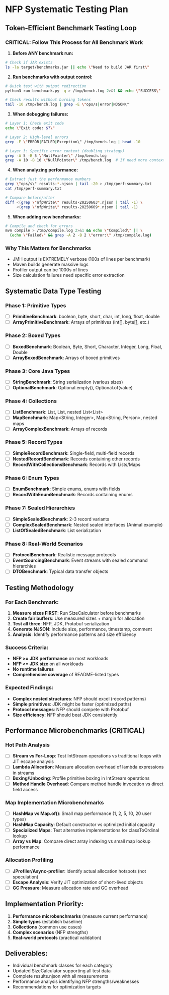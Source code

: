 # NFP Systematic Testing Plan

## Token-Efficient Benchmark Testing Loop

### CRITICAL: Follow This Process for All Benchmark Work

1. **Before ANY benchmark run:**
```bash
# Check if JAR exists
ls -la target/benchmarks.jar || echo \"Need to build JAR first\"
```

2. **Run benchmarks with output control:**
```bash
# Quick test with output redirection
python3 run-benchmark.py -q > /tmp/bench.log 2>&1 && echo \"SUCCESS\" || echo \"FAILED: $?\"

# Check results without burning tokens
tail -10 /tmp/bench.log | grep -E \"ops/s|error|NJSON\"
```

3. **When debugging failures:**
```bash
# Layer 1: Check exit code
echo \"Exit code: $?\"

# Layer 2: High-level errors
grep -E \"ERROR|FAILED|Exception\" /tmp/bench.log | head -10

# Layer 3: Specific error context (doubling strategy)
grep -A 5 -B 5 \"NullPointer\" /tmp/bench.log
grep -A 10 -B 10 \"NullPointer\" /tmp/bench.log  # If need more context
```

4. **When analyzing performance:**
```bash
# Extract just the performance numbers
grep \"ops/s\" results-*.njson | tail -20 > /tmp/perf-summary.txt
cat /tmp/perf-summary.txt

# Compare before/after
diff <(grep \"nfpWrite\" results-20250603*.njson | tail -1) \
     <(grep \"nfpWrite\" results-20250609*.njson | tail -1)
```

5. **When adding new benchmarks:**
```bash
# Compile and check for errors
mvn compile > /tmp/compile.log 2>&1 && echo \"Compiled\" || \
  (echo \"Failed\" && grep -A 2 -B 2 \"error:\" /tmp/compile.log)
```

### Why This Matters for Benchmarks
- JMH output is EXTREMELY verbose (100s of lines per benchmark)
- Maven builds generate massive logs
- Profiler output can be 1000s of lines
- Size calculation failures need specific error extraction

## Systematic Data Type Testing

### Phase 1: Primitive Types
- [ ] **PrimitiveBenchmark**: boolean, byte, short, char, int, long, float, double
- [ ] **ArrayPrimitiveBenchmark**: Arrays of primitives (int[], byte[], etc.)

### Phase 2: Boxed Types  
- [ ] **BoxedBenchmark**: Boolean, Byte, Short, Character, Integer, Long, Float, Double
- [ ] **ArrayBoxedBenchmark**: Arrays of boxed primitives

### Phase 3: Core Java Types
- [ ] **StringBenchmark**: String serialization (various sizes)
- [ ] **OptionalBenchmark**: Optional.empty(), Optional.of(value)

### Phase 4: Collections
- [ ] **ListBenchmark**: List<Integer>, List<String>, nested List<List<String>>
- [ ] **MapBenchmark**: Map<String, Integer>, Map<String, Person>, nested maps
- [ ] **ArrayComplexBenchmark**: Arrays of records

### Phase 5: Record Types
- [ ] **SimpleRecordBenchmark**: Single-field, multi-field records
- [ ] **NestedRecordBenchmark**: Records containing other records
- [ ] **RecordWithCollectionsBenchmark**: Records with Lists/Maps

### Phase 6: Enum Types
- [ ] **EnumBenchmark**: Simple enums, enums with fields
- [ ] **RecordWithEnumBenchmark**: Records containing enums

### Phase 7: Sealed Hierarchies
- [ ] **SimpleSealedBenchmark**: 2-3 record variants
- [ ] **ComplexSealedBenchmark**: Nested sealed interfaces (Animal example)
- [ ] **ListOfSealedBenchmark**: List<Animal> serialization

### Phase 8: Real-World Scenarios
- [ ] **ProtocolBenchmark**: Realistic message protocols
- [ ] **EventSourcingBenchmark**: Event streams with sealed command hierarchies
- [ ] **DTOBenchmark**: Typical data transfer objects

## Testing Methodology

### For Each Benchmark:
1. **Measure sizes FIRST**: Run SizeCalculator before benchmarks
2. **Create fair buffers**: Use measured sizes + margin for allocation
3. **Test all three**: NFP, JDK, Protobuf serialization
4. **Generate NJSON**: Include size, performance, timestamp, comment
5. **Analysis**: Identify performance patterns and size efficiency

### Success Criteria:
- **NFP >= JDK performance** on most workloads
- **NFP <= JDK size** on all workloads  
- **No runtime failures**
- **Comprehensive coverage** of README-listed types

### Expected Findings:
- **Complex nested structures**: NFP should excel (record patterns)
- **Simple primitives**: JDK might be faster (optimized paths)
- **Protocol messages**: NFP should compete with Protobuf
- **Size efficiency**: NFP should beat JDK consistently

## Performance Microbenchmarks (CRITICAL)

### Hot Path Analysis
- [ ] **Stream vs For-Loop**: Test IntStream operations vs traditional loops with JIT escape analysis
- [ ] **Lambda Allocation**: Measure allocation overhead of lambda expressions in streams  
- [ ] **Boxing/Unboxing**: Profile primitive boxing in IntStream operations
- [ ] **Method Handle Overhead**: Compare method handle invocation vs direct field access

### Map Implementation Microbenchmarks  
- [ ] **HashMap vs Map.of()**: Small map performance (1, 2, 5, 10, 20 user types)
- [ ] **HashMap Capacity**: Default constructor vs optimized initial capacity
- [ ] **Specialized Maps**: Test alternative implementations for classToOrdinal lookup
- [ ] **Array vs Map**: Compare direct array indexing vs small map lookup performance

### Allocation Profiling
- [ ] **JProfiler/Async-profiler**: Identify actual allocation hotspots (not speculation)
- [ ] **Escape Analysis**: Verify JIT optimization of short-lived objects
- [ ] **GC Pressure**: Measure allocation rate and GC overhead

## Implementation Priority:
1. **Performance microbenchmarks** (measure current performance)
2. **Simple types** (establish baseline)
3. **Collections** (common use cases)  
4. **Complex scenarios** (NFP strengths)
5. **Real-world protocols** (practical validation)

## Deliverables:
- Individual benchmark classes for each category
- Updated SizeCalculator supporting all test data  
- Complete results.njson with all measurements
- Performance analysis identifying NFP strengths/weaknesses
- Recommendations for optimization targets